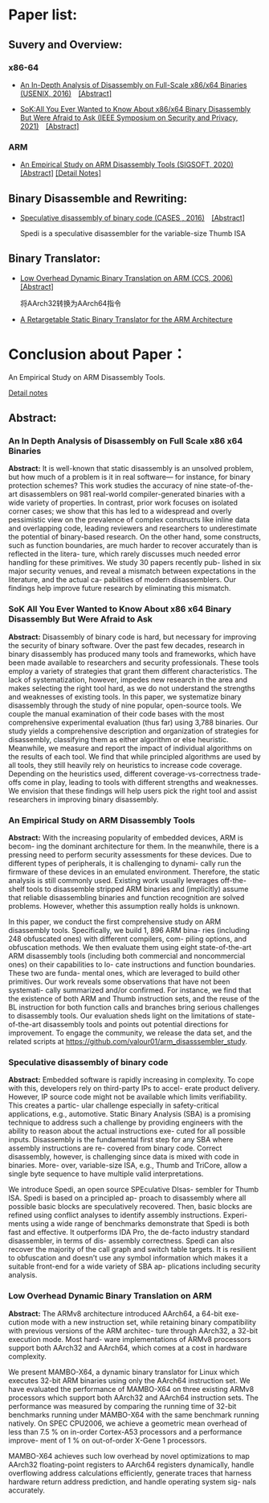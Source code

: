 
# Paper list:


## Suvery and Overview:

### x86-64

- [An In-Depth Analysis of Disassembly on Full-Scale x86/x64 Binaries (USENIX, 2016)](./Suvery%20and%20Overview/An%20In-Depth%20Analysis%20of%20Disassembly%20on%20Full-Scale%20x86:x64%20Binaries.pdf)&emsp;[[Abstract]](#An-In-Depth-Analysis-of-Disassembly-on-Full-Scale-x86-x64-Binaries)

- [SoK:All You Ever Wanted to Know About x86/x64 Binary Disassembly But Were Afraid to Ask (IEEE Symposium on Security and Privacy, 2021)](./Suvery%20and%20Overview/SoK-%20All%20You%20Ever%20Wanted%20to%20Know%20About%20x86:x64%20Binary%20Disassembly%20But%20Were%20Afraid%20to%20Ask.pdf)&emsp;[[Abstract]](#SoK-All-You-Ever-Wanted-to-Know-About-x86-x64-Binary-Disassembly-But-Were-Afraid-to-Ask)

### ARM

- [An Empirical Study on ARM Disassembly Tools (SIGSOFT, 2020)](./Suvery%20and%20Overview/An%20Empirical%20Study%20on%20ARM%20Disassembly%20Tools.pdf)&emsp;[[Abstract]](#An-Empirical-Study-on-ARM-Disassembly-Tools)
[[Detail Notes]](https://www.notion.so/An-Empirical-Study-on-ARM-Disassembly-Tools-43b4857a733e45589733bbefe3ad1a6b)


## Binary Disassemble and Rewriting:


- [Speculative disassembly of binary code (CASES , 2016)](./Research/Speculative%20disassembly%20of%20binary%20code.pdf)&emsp;[[Abstract]](#Speculative-disassembly-of-binary-code)

     Spedi is a speculative disassembler for the variable-size Thumb ISA


## Binary Translator:

- [Low Overhead Dynamic Binary Translation on ARM (CCS, 2006)](./Research/Low%20Overhead%20Dynamic%20Binary%20Translation%20on%20ARM.pdf)&emsp;[[Abstract]](#Low-Overhead-Dynamic-Binary-Translation-on-ARM)

     将AArch32转换为AArch64指令


- [A Retargetable Static Binary Translator for the ARM Architecture](./Research/A%20Retargetable%20Static%20Binary%20Translator%20for%20the%20ARM%20Architecture.pdf)


# Conclusion about Paper：

An Empirical Study on ARM Disassembly Tools.

[Detail notes](https://www.notion.so/An-Empirical-Study-on-ARM-Disassembly-Tools-43b4857a733e45589733bbefe3ad1a6b)



## Abstract:

### An In Depth Analysis of Disassembly on Full Scale x86 x64 Binaries

**Abstract:** It is well-known that static disassembly is an unsolved problem, but how much of a problem is it in real software— for instance, for binary protection schemes? This work studies the accuracy of nine state-of-the-art disassemblers on 981 real-world compiler-generated binaries with a wide variety of properties. In contrast, prior work focuses on isolated corner cases; we show that this has led to a widespread and overly pessimistic view on the prevalence of complex constructs like inline data and overlapping code, leading reviewers and researchers to underestimate the potential of binary-based research. On the other hand, some constructs, such as function boundaries, are much harder to recover accurately than is reflected in the litera- ture, which rarely discusses much needed error handling for these primitives. We study 30 papers recently pub- lished in six major security venues, and reveal a mismatch between expectations in the literature, and the actual ca- pabilities of modern disassemblers. Our findings help improve future research by eliminating this mismatch.


### SoK All You Ever Wanted to Know About x86 x64 Binary Disassembly But Were Afraid to Ask

**Abstract:** Disassembly of binary code is hard, but necessary for improving the security of binary software. Over the past few decades, research in binary disassembly has produced many tools and frameworks, which have been made available to researchers and security professionals. These tools employ a variety of strategies that grant them different characteristics. The lack of systematization, however, impedes new research in the area and makes selecting the right tool hard, as we do not understand the strengths and weaknesses of existing tools. In this paper, we systematize binary disassembly through the study of nine popular, open-source tools. We couple the manual examination of their code bases with the most comprehensive experimental evaluation (thus far) using 3,788 binaries. Our study yields a comprehensive description and organization of strategies for disassembly, classifying them as either algorithm or else heuristic. Meanwhile, we measure and report the impact of individual algorithms on the results of each tool. We find that while principled algorithms are used by all tools, they still heavily rely on heuristics to increase code coverage. Depending on the heuristics used, different coverage-vs-correctness trade-offs come in play, leading to tools with different strengths and weaknesses. We envision that these findings will help users pick the right tool and assist researchers in improving binary disassembly.


### An Empirical Study on ARM Disassembly Tools

**Abstract:** With the increasing popularity of embedded devices, ARM is becom- ing the dominant architecture for them. In the meanwhile, there is a pressing need to perform security assessments for these devices. Due to different types of peripherals, it is challenging to dynami- cally run the firmware of these devices in an emulated environment. Therefore, the static analysis is still commonly used. Existing work usually leverages off-the-shelf tools to disassemble stripped ARM binaries and (implicitly) assume that reliable disassembling binaries and function recognition are solved problems. However, whether this assumption really holds is unknown.

In this paper, we conduct the first comprehensive study on ARM disassembly tools. Specifically, we build 1, 896 ARM bina- ries (including 248 obfuscated ones) with different compilers, com- piling options, and obfuscation methods. We then evaluate them using eight state-of-the-art ARM disassembly tools (including both commercial and noncommercial ones) on their capabilities to lo- cate instructions and function boundaries. These two are funda- mental ones, which are leveraged to build other primitives. Our work reveals some observations that have not been systemati- cally summarized and/or confirmed. For instance, we find that the existence of both ARM and Thumb instruction sets, and the reuse of the BL instruction for both function calls and branches bring serious challenges to disassembly tools. Our evaluation sheds light on the limitations of state-of-the-art disassembly tools and points out potential directions for improvement. To engage the community, we release the data set, and the related scripts at https://github.com/valour01/arm_disasssembler_study.

### Speculative disassembly of binary code

**Abstract:** Embedded software is rapidly increasing in complexity. To cope with this, developers rely on third-party IPs to accel- erate product delivery. However, IP source code might not be available which limits verifiability. This creates a partic- ular challenge especially in safety-critical applications, e.g., automotive. Static Binary Analysis (SBA) is a promising technique to address such a challenge by providing engineers with the ability to reason about the actual instructions exe- cuted for all possible inputs. Disassembly is the fundamental first step for any SBA where assembly instructions are re- covered from binary code. Correct disassembly, however, is challenging since data is mixed with code in binaries. More- over, variable-size ISA, e.g., Thumb and TriCore, allow a single byte sequence to have multiple valid interpretations.

We introduce Spedi, an open source SPEculative DIsas- sembler for Thumb ISA. Spedi is based on a principled ap- proach to disassembly where all possible basic blocks are speculatively recovered. Then, basic blocks are refined using conflict analyses to identify assembly instructions. Experi- ments using a wide range of benchmarks demonstrate that Spedi is both fast and effective. It outperforms IDA Pro, the de-facto industry standard disassembler, in terms of dis- assembly correctness. Spedi can also recover the majority of the call graph and switch table targets. It is resilient to obfuscation and doesn’t use any symbol information which makes it a suitable front-end for a wide variety of SBA ap- plications including security analysis.


### Low Overhead Dynamic Binary Translation on ARM


**Abstract:** The ARMv8 architecture introduced AArch64, a 64-bit exe- cution mode with a new instruction set, while retaining binary compatibility with previous versions of the ARM architec- ture through AArch32, a 32-bit execution mode. Most hard- ware implementations of ARMv8 processors support both AArch32 and AArch64, which comes at a cost in hardware complexity.

We present MAMBO-X64, a dynamic binary translator for Linux which executes 32-bit ARM binaries using only the AArch64 instruction set. We have evaluated the performance of MAMBO-X64 on three existing ARMv8 processors which support both AArch32 and AArch64 instruction sets. The performance was measured by comparing the running time of 32-bit benchmarks running under MAMBO-X64 with the same benchmark running natively. On SPEC CPU2006, we achieve a geometric mean overhead of less than 7.5 % on in-order Cortex-A53 processors and a performance improve- ment of 1 % on out-of-order X-Gene 1 processors.

MAMBO-X64 achieves such low overhead by novel optimizations to map AArch32 floating-point registers to AArch64 registers dynamically, handle overflowing address calculations efficiently, generate traces that harness hardware return address prediction, and handle operating system sig- nals accurately.

